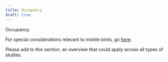 ```yaml
---
title: Occupancy
draft: true
---
```


Occupancy

For special considerations relevant to mobile birds, go [here](https://github.com/ecoacoustics/website/blob/kellie-best-practices/content/resources/best-practices/special-considerations/birds-general/_index.md#occupancy). 

Please add to this section, an overview that could apply across all types of studies.
   
